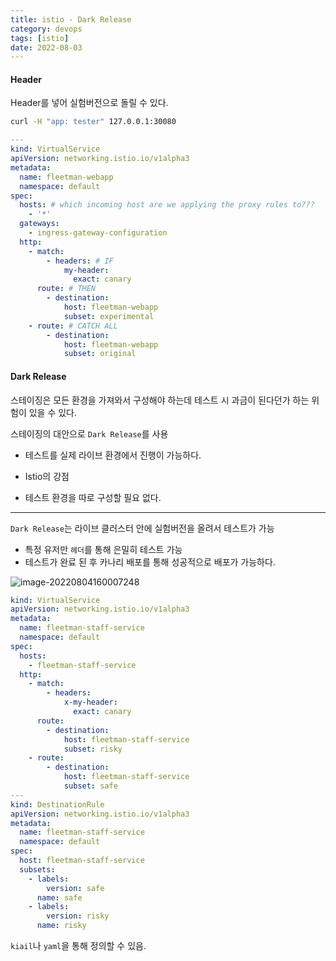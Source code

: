 ```yaml
---
title: istio - Dark Release
category: devops
tags: [istio]
date: 2022-08-03
---
```


#### Header

Header를 넣어 실험버전으로 돌릴 수 있다.

```bash
curl -H "app: tester" 127.0.0.1:30080
```

```yaml
---
kind: VirtualService
apiVersion: networking.istio.io/v1alpha3
metadata:
  name: fleetman-webapp
  namespace: default
spec:
  hosts: # which incoming host are we applying the proxy rules to???
    - '*'
  gateways:
    - ingress-gateway-configuration
  http:
    - match:
        - headers: # IF
            my-header:
              exact: canary
      route: # THEN
        - destination:
            host: fleetman-webapp
            subset: experimental
    - route: # CATCH ALL
        - destination:
            host: fleetman-webapp
            subset: original
```

#### Dark Release

스테이징은 모든 환경을 가져와서 구성해야 하는데 테스트 시 과금이 된다던가 하는 위험이 있을 수 있다.

스테이징의 대안으로 `Dark Release`를 사용

- 테스트를 실제 라이브 환경에서 진행이 가능하다.

- Istio의 강점
- 테스트 환경을 따로 구성할 필요 없다.

---

`Dark Release`는 라이브 클러스터 안에 실험버전을 올려서 테스트가 가능

- 특정 유저만 `헤더`를 통해 은밀히 테스트 가능
- 테스트가 완료 된 후 카나리 배포를 통해 성공적으로 배포가 가능하다.

![image-20220804160007248](../../../assets/images/posts/2022-08-04-post-istio-6/image-20220804160007248.png)

```yaml
kind: VirtualService
apiVersion: networking.istio.io/v1alpha3
metadata:
  name: fleetman-staff-service
  namespace: default
spec:
  hosts:
    - fleetman-staff-service
  http:
    - match:
        - headers:
            x-my-header:
              exact: canary
      route:
        - destination:
            host: fleetman-staff-service
            subset: risky
    - route:
        - destination:
            host: fleetman-staff-service
            subset: safe
---
kind: DestinationRule
apiVersion: networking.istio.io/v1alpha3
metadata:
  name: fleetman-staff-service
  namespace: default
spec:
  host: fleetman-staff-service
  subsets:
    - labels:
        version: safe
      name: safe
    - labels:
        version: risky
      name: risky
```

`kiail`나 `yaml`을 통해 정의할 수 있음.

